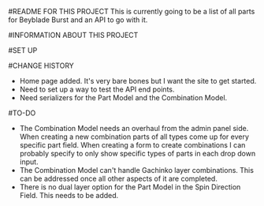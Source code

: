 #README FOR THIS PROJECT
This is currently going to be a list of all parts for Beyblade Burst and an API to go with it.

#INFORMATION ABOUT THIS PROJECT

#SET UP

#CHANGE HISTORY
* Home page added. It's very bare bones but I want the site to get started.
* Need to set up a way to test the API end points.
* Need serializers for the Part Model and the Combination Model.

#TO-DO
* The Combination Model needs an overhaul from the admin panel side. When creating a new combination parts of all types come up for every specific part field. When creating a form to create combinations I can probably specify to only show specific types of parts in each drop down input.
* The Combination Model can't handle Gachinko layer combinations. This can be addressed once all other aspects of it are completed.
* There is no dual layer option for the Part Model in the Spin Direction Field. This needs to be added.
